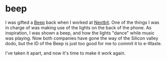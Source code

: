 # beep

I was gifted a [Beep](https://www.androidauthority.com/beep-audio-343308/) back when I worked at [Nextbit](https://en.wikipedia.org/wiki/Nextbit_Robin). 
One of the things I was in charge of was making use of the lights on the back of the phone. As inspiration, I was shown a beep, and how the lights "dance" while music was playing.
Now both companies have gone the way of the Silicon valley dodo, but the ID of the Beep is just too good for me to commit it to e-Waste.

I've taken it apart, and now it's time to make it work again.
